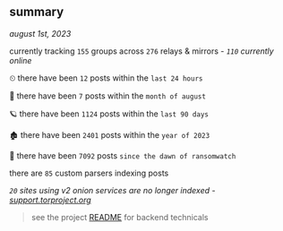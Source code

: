 
## summary
_august 1st, 2023_

currently tracking `155` groups across `276` relays & mirrors - _`110` currently online_

⏲ there have been `12` posts within the `last 24 hours`

🦈 there have been `7` posts within the `month of august`

🪐 there have been `1124` posts within the `last 90 days`

🏚 there have been `2401` posts within the `year of 2023`

🦕 there have been `7092` posts `since the dawn of ransomwatch`

there are `85` custom parsers indexing posts

_`20` sites using v2 onion services are no longer indexed - [support.torproject.org](https://support.torproject.org/onionservices/v2-deprecation/)_

> see the project [README](https://github.com/joshhighet/ransomwatch#ransomwatch--) for backend technicals
